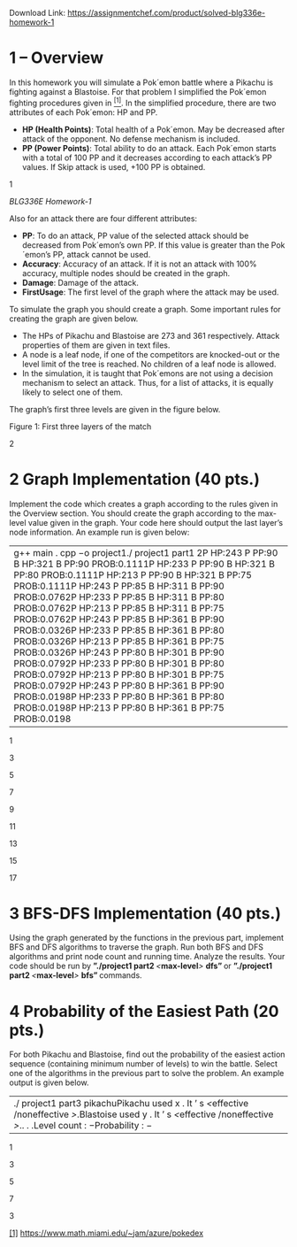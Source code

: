 Download Link: https://assignmentchef.com/product/solved-blg336e-homework-1
<br>
<h1>1      – Overview</h1>

In this homework you will simulate a Pok´emon battle where a Pikachu is fighting against a Blastoise. For that problem I simplified the Pok´emon fighting procedures given in <a href="#_ftn1" name="_ftnref1"><sup>[1]</sup></a>. In the simplified procedure, there are two attributes of each Pok´emon: HP and PP.

<ul>

 <li><strong>HP (Health Points)</strong>: Total health of a Pok´emon. May be decreased after attack of the opponent. No defense mechanism is included.</li>

 <li><strong>PP (Power Points)</strong>: Total ability to do an attack. Each Pok´emon starts with a total of 100 PP and it decreases according to each attack’s PP values. If Skip attack is used, +100 PP is obtained.</li>

</ul>

1

<em>BLG336E                                                                       Homework-1</em>

Also for an attack there are four different attributes:

<ul>

 <li><strong>PP</strong>: To do an attack, PP value of the selected attack should be decreased from Pok´emon’s own PP. If this value is greater than the Pok´emon’s PP, attack cannot be used.</li>

 <li><strong>Accuracy</strong>: Accuracy of an attack. If it is not an attack with 100% accuracy, multiple nodes should be created in the graph.</li>

 <li><strong>Damage</strong>: Damage of the attack.</li>

 <li><strong>FirstUsage</strong>: The first level of the graph where the attack may be used.</li>

</ul>

To simulate the graph you should create a graph. Some important rules for creating the graph are given below.

<ul>

 <li>The HPs of Pikachu and Blastoise are 273 and 361 respectively. Attack properties of them are given in text files.</li>

 <li>A node is a leaf node, if one of the competitors are knocked-out or the level limit of the tree is reached. No children of a leaf node is allowed.</li>

 <li>In the simulation, it is taught that Pok´emons are not using a decision mechanism to select an attack. Thus, for a list of attacks, it is equally likely to select one of them.</li>

</ul>

The graph’s first three levels are given in the figure below.

Figure 1: First three layers of the match

2

<h1>2      Graph Implementation (40 pts.)</h1>

Implement the code which creates a graph according to the rules given in the Overview section. You should create the graph according to the max-level value given in the graph. Your code here should output the last layer’s node information. An example run is given below:

<table width="564">

 <tbody>

  <tr>

   <td width="564">g++ main . cpp −o project1./ project1           part1 2P HP:243 P PP:90 B HP:321 B PP:90 PROB:0.1111P HP:233 P PP:90 B HP:321 B PP:80 PROB:0.1111P HP:213 P PP:90 B HP:321 B PP:75 PROB:0.1111P HP:243 P PP:85 B HP:311 B PP:90 PROB:0.0762P HP:233 P PP:85 B HP:311 B PP:80 PROB:0.0762P HP:213 P PP:85 B HP:311 B PP:75 PROB:0.0762P HP:243 P PP:85 B HP:361 B PP:90 PROB:0.0326P HP:233 P PP:85 B HP:361 B PP:80 PROB:0.0326P HP:213 P PP:85 B HP:361 B PP:75 PROB:0.0326P HP:243 P PP:80 B HP:301 B PP:90 PROB:0.0792P HP:233 P PP:80 B HP:301 B PP:80 PROB:0.0792P HP:213 P PP:80 B HP:301 B PP:75 PROB:0.0792P HP:243 P PP:80 B HP:361 B PP:90 PROB:0.0198P HP:233 P PP:80 B HP:361 B PP:80 PROB:0.0198P HP:213 P PP:80 B HP:361 B PP:75 PROB:0.0198</td>

  </tr>

 </tbody>

</table>

1

3

5

7

9

11

13

15

17

<h1>3      BFS-DFS Implementation (40 pts.)</h1>

Using the graph generated by the functions in the previous part, implement BFS and DFS algorithms to traverse the graph. Run both BFS and DFS algorithms and print node count and running time. Analyze the results. Your code should be run by <strong>”./project1 part2 </strong><em>&lt;</em><strong>max-level</strong><em>&gt; </em><strong>dfs” </strong>or <strong>”./project1 part2 </strong><em>&lt;</em><strong>max-level</strong><em>&gt; </em><strong>bfs” </strong>commands.

<h1>4      Probability of the Easiest Path (20 pts.)</h1>

For both Pikachu and Blastoise, find out the probability of the easiest action sequence (containing minimum number of levels) to win the battle. Select one of the algorithms in the previous part to solve the problem. An example output is given below.

<table width="564">

 <tbody>

  <tr>

   <td width="564">./ project1             part3 pikachuPikachu used x .                       It ’ s <em>&lt;</em>effective /noneffective <em>&gt;</em>.Blastoise           used y .                It ’ s <em>&lt;</em>effective /noneffective <em>&gt;</em>.. . .Level count            : −Probability            : −</td>

  </tr>

 </tbody>

</table>

1

3

5

7

3

<a href="#_ftnref1" name="_ftn1">[1]</a> <a href="https://www.math.miami.edu/~jam/azure/pokedex">https://www.math.miami.edu/</a><a href="https://www.math.miami.edu/~jam/azure/pokedex">~</a><a href="https://www.math.miami.edu/~jam/azure/pokedex">jam/azure/pokedex</a>